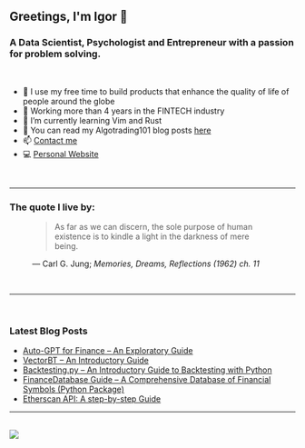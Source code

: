 ## Greetings, I'm Igor 👋 

### A Data Scientist, Psychologist and Entrepreneur with a passion for problem solving.
<br />

- 🔭 I use my free time to build products that enhance the quality of life of people around the globe
- 🌟 Working more than 4 years in the FINTECH industry
- 🌱 I’m currently learning Vim and Rust
- 📜 You can read my Algotrading101 blog posts [here](https://algotrading101.com/learn/)
- 📫 [Contact me](mailto:igorradovanovic20@gmail.com)
- :computer: [Personal Website](https://igorradovanovic.com)


<br />

---

### The quote I live by:

<figure class="quote">
  <blockquote>
    As far as we can discern, the sole purpose of human existence is to kindle a light in the darkness of mere being.
  </blockquote>
  <figcaption>
   &mdash; Carl G. Jung; <cite>Memories, Dreams, Reflections (1962) ch. 11</cite> 
  </figcaption> 
</figure>
<br />

---
<br />

### Latest Blog Posts
<!-- BLOG-POST-LIST:START -->
- [Auto-GPT for Finance – An Exploratory Guide](https://algotrading101.com/learn/auto-gpt-finance-guide/?utm_source=rss&utm_medium=rss&utm_campaign=auto-gpt-finance-guide)
- [VectorBT – An Introductory Guide](https://algotrading101.com/learn/vectorbt-guide/?utm_source=rss&utm_medium=rss&utm_campaign=vectorbt-guide)
- [Backtesting.py – An Introductory Guide to Backtesting with Python](https://algotrading101.com/learn/backtesting-py-guide/?utm_source=rss&utm_medium=rss&utm_campaign=backtesting-py-guide)
- [FinanceDatabase Guide – A Comprehensive Database of Financial Symbols &lpar;Python Package&rpar;](https://algotrading101.com/learn/financedatabase-python-guide/?utm_source=rss&utm_medium=rss&utm_campaign=financedatabase-python-guide)
- [Etherscan API: A step-by-step Guide](https://algotrading101.com/learn/etherscan-api-guide/?utm_source=rss&utm_medium=rss&utm_campaign=etherscan-api-guide)
<!-- BLOG-POST-LIST:END -->

---

<br />

<img src="https://github-readme-stats.vercel.app/api?username=igorwounds&show_icons=true&theme=midnight-purple" />

